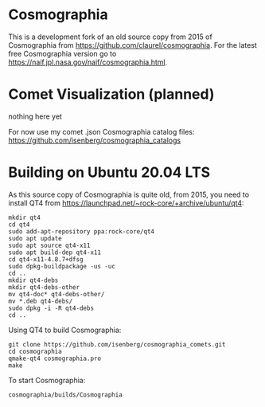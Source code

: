 # Cosmographia

This is a development fork of an old source copy from 2015 of Cosmographia from https://github.com/claurel/cosmographia. For the latest free Cosmographia version go to https://naif.jpl.nasa.gov/naif/cosmographia.html.

# Comet Visualization (planned)

nothing here yet

For now use my comet .json Cosmographia catalog files: https://github.com/isenberg/cosmographia_catalogs

# Building on Ubuntu 20.04 LTS

As this source copy of Cosmographia is quite old, from 2015, you need to install QT4 from https://launchpad.net/~rock-core/+archive/ubuntu/qt4:

```
mkdir qt4
cd qt4
sudo add-apt-repository ppa:rock-core/qt4
sudo apt update
sudo apt source qt4-x11
sudo apt build-dep qt4-x11
cd qt4-x11-4.8.7+dfsg
sudo dpkg-buildpackage -us -uc
cd ..
mkdir qt4-debs
mkdir qt4-debs-other
mv qt4-doc* qt4-debs-other/
mv *.deb qt4-debs/
sudo dpkg -i -R qt4-debs
cd ..
```

Using QT4 to build Cosmographia:
```
git clone https://github.com/isenberg/cosmographia_comets.git
cd cosmographia
qmake-qt4 cosmographia.pro
make
```

To start Cosmographia:
```
cosmographia/builds/Cosmographia
```
